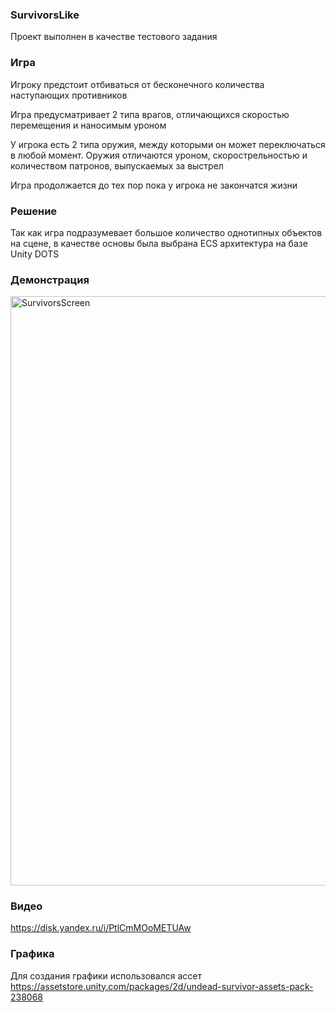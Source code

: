 ### SurvivorsLike
Проект выполнен в качестве тестового задания

### Игра
Игроку предстоит отбиваться от бесконечного количества наступающих противников

Игра предусматривает 2 типа врагов, отличающихся скоростью перемещения и наносимым уроном

У игрока есть 2 типа оружия, между которыми он может переключаться в любой момент. Оружия отличаются уроном, скорострельностью и количеством патронов, выпускаемых за выстрел

Игра продолжается до тех пор пока у игрока не закончатся жизни

### Решение
Так как игра подразумевает большое количество однотипных объектов на сцене, в качестве основы была выбрана ECS архитектура на базе Unity DOTS

### Демонстрация
<img width="1681" height="943" alt="SurvivorsScreen" src="https://github.com/user-attachments/assets/cdca14f9-88b4-41ae-b93b-c1ca070b1ab8" />

### Видео
https://disk.yandex.ru/i/PtlCmMOoMETUAw

### Графика
Для создания графики использовался ассет
https://assetstore.unity.com/packages/2d/undead-survivor-assets-pack-238068
